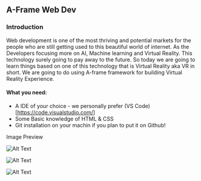 ## A-Frame Web Dev

### Introduction
Web development is one of the most thriving and potential markets for the people who are still getting used to this beautiful world of internet. 
As the Developers focusing more on AI, Machine learning and Virtual Reality. This technology surely going to pay away to the future. 
So today we are going to learn things based on one of this technology that is Virtual Reality aka VR in short. 
We are going to do using A-frame framework for building Virtual Reality Experience.

#### What you need:
- A IDE of your choice - we personally prefer (VS Code)[https://code.visualstudio.com/]
- Some Basic knowledge of HTML & CSS
- Git installation on your machin if you plan to put it on Github!

Image Preview

![Alt Text](https://dev-to-uploads.s3.amazonaws.com/i/c2qkauoje8gwi9aqtyt9.png)

![Alt Text](https://dev-to-uploads.s3.amazonaws.com/i/f4z8phyeogf1b403rl43.png)

![Alt Text](https://dev-to-uploads.s3.amazonaws.com/i/ep08kk98h6tepr22cm5o.png)
